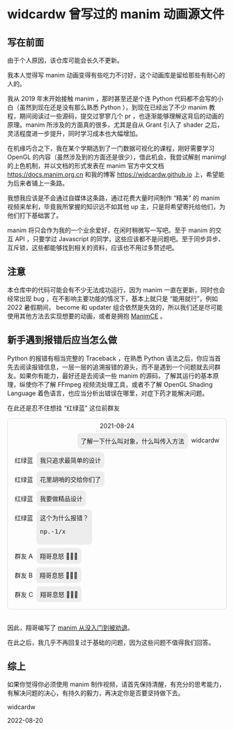 # widcardw 曾写过的 manim 动画源文件

## 写在前面

由于个人原因，该仓库可能会长久不更新。

我本人觉得写 manim 动画变得有些吃力不讨好，这个动画库是留给那些有耐心的人的。

我从 2019 年末开始接触 manim ，那时甚至还是个连 Python 代码都不会写的小白（虽然到现在还是没有那么熟悉 Python ），到现在已经出了不少 manim 教程，期间阅读过一些源码，提交过寥寥几个 pr ，也逐渐能够理解这背后的动画的原理。manim 所涉及的方面真的很多，尤其是自从 Grant 引入了 shader 之后，灵活程度进一步提升，同时学习成本也大幅增加。

在机缘巧合之下，我在某个学期选到了一门数据可视化的课程，刚好需要学习 OpenGL 的内容（虽然涉及到的方面还是很少），借此机会，我尝试解剖 manimgl 的上色机制，并以文档的形式发表在 manim 官方中文文档 https://docs.manim.org.cn 和我的博客 https://widcardw.github.io 上，希望能为后来者铺上一条路。

我想我应该是不会通过自媒体这条路，通过花费大量时间制作 “精美” 的 manim 视频来牟利，毕竟我所掌握的知识远不如其他 up 主，只是将希望寄托给他们，为他们打下基础罢了。

manim 将只会作为我的一个业余爱好，在闲时稍微写一写吧。至于 manim 的交互 API ，只要学过 Javascript 的同学，这些应该都不是问题吧。至于同步异步、互斥锁，这些都能够找到相关的资料，应该也不用过多赘述吧。

## 注意

本仓库中的代码可能会有不少无法成功运行，因为 manim 一直在更新，同时也会经常出现 bug ，在不影响主要功能的情况下，基本上就只是 “能用就行”，例如 2022 暑假期间， become 和 updater 组合依然是失效的，所以我们还是尽可能使用其他方法去实现想要的动画，或者是拥抱 [ManimCE](https://manim.community) 。

## 新手遇到报错后应当怎么做

Python 的报错有相当完整的 Traceback ，在熟悉 Python 语法之后，你应当首先去阅读报错信息，一层一层的追溯报错的源头，而不是遇到一个问题就去问群友。如果你有能力，最好还是去阅读一些 manim 的源码，了解其运行的基本原理，纵使你不了解 FFmpeg 视频流处理工具，或者不了解 OpenGL Shading Language 着色语言，也应当分析出错误在哪里，对症下药才能解决问题。

在此还是忍不住想挂 “红绿蓝” 这位前群友


<div class="chat-container">
    <div style="text-align: center;">
        2021-08-24
    </div>
    <div class="message" style="justify-content: end;">
        <div class="bubble">
            了解一下什么叫对象，什么叫传入方法
        </div>
        <div class="person">widcardw</div>
    </div>
    <div class="message">
        <div class="person">红绿蓝</div>
        <div class="bubble">
            我只追求最简单的设计
        </div>
    </div>
    <div class="message">
        <div class="person">红绿蓝</div>
        <div class="bubble">
            花里胡哨的交给你们了
        </div>
    </div>
    <div class="message">
        <div class="person">红绿蓝</div>
        <div class="bubble">
            我要做精品设计
        </div>
    </div>
    <div class="message">
        <div class="person">红绿蓝</div>
        <div class="bubble">
            这个为什么报错？
            <pre>np.-1/x</pre>
        </div>
    </div>
    <div class="message">
        <div class="person">群友 A</div>
        <div class="bubble">
            翔哥息怒 🧯🧯🧯
        </div>
    </div>
    <div class="message">
        <div class="person">群友 B</div>
        <div class="bubble">
            翔哥息怒 🧯🧯🧯
        </div>
    </div>
    <div class="message">
        <div class="person">群友 C</div>
        <div class="bubble">
            翔哥息怒 🧯🧯🧯
        </div>
    </div>
</div>

<br />

因此，翔哥编写了 [manim 从没入门到被劝退](https://manim.org.cn/problems/persuade2quit)。

在此之后，我几乎不再回复过于基础的问题，因为这些问题不值得我们回答。

## 综上

如果你觉得你必须使用 manim 制作视频，请首先保持清醒，有充分的思考能力，有解决问题的决心，有持久的毅力，再决定你是否要坚持做下去。

widcardw

2022-08-20


<style>
.chat-container {
    border: 1px solid #7f7f7f40;
    padding: 0.5rem;
    border-radius: 0.5rem;
}
.message {
    display: flex;
    margin: 0.5rem 0;
}
.person {
    padding: 0.5rem;
}
.bubble {
    background: #7f7f7f20;
    padding: 0.5rem;
    border-radius: 0.5rem;
}
</style>